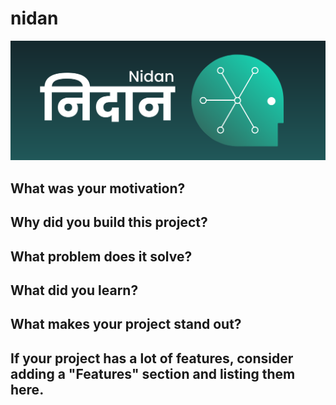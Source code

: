 # nidan
![alt text](assets/nidanbanner.svg)

## What was your motivation?
## Why did you build this project?
## What problem does it solve?
## What did you learn?
## What makes your project stand out?
## If your project has a lot of features, consider adding a "Features" section and listing them here.
